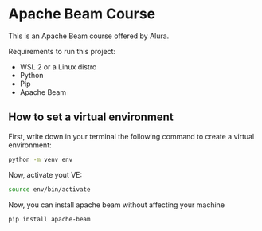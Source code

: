 # Apache Beam Course

This is an Apache Beam course offered by Alura.

Requirements to run this project:
- WSL 2 or a Linux distro
- Python
- Pip
- Apache Beam

## How to set a virtual environment

First, write down in your terminal the following command to create a virtual environment:

```bash
python -m venv env
```

Now, activate yout VE:

```bash
source env/bin/activate
```

Now, you can install apache beam without affecting your machine

```bash
pip install apache-beam
```